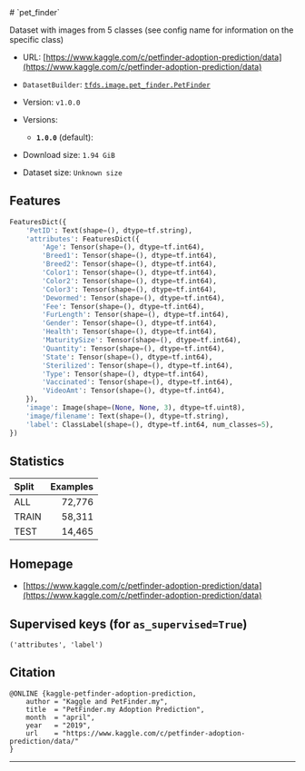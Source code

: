 <div itemscope itemtype="http://schema.org/Dataset">
  <div itemscope itemprop="includedInDataCatalog" itemtype="http://schema.org/DataCatalog">
    <meta itemprop="name" content="TensorFlow Datasets" />
  </div>
  <meta itemprop="name" content="pet_finder" />
  <meta itemprop="description" content="Dataset with images from 5 classes (see config name for information on the specific class)&#10;&#10;To use this dataset:&#10;&#10;```python&#10;import tensorflow_datasets as tfds&#10;&#10;ds = tfds.load(&#x27;pet_finder&#x27;, split=&#x27;train&#x27;)&#10;for ex in ds.take(4):&#10;  print(ex)&#10;```&#10;&#10;See [the guide](https://www.tensorflow.org/datasets/overview) for more&#10;informations on [tensorflow_datasets](https://www.tensorflow.org/datasets).&#10;&#10;" />
  <meta itemprop="url" content="https://www.tensorflow.org/datasets/catalog/pet_finder" />
  <meta itemprop="sameAs" content="https://www.kaggle.com/c/petfinder-adoption-prediction/data" />
  <meta itemprop="citation" content="&#10;@ONLINE {kaggle-petfinder-adoption-prediction,&#10;    author = &quot;Kaggle and PetFinder.my&quot;,&#10;    title  = &quot;PetFinder.my Adoption Prediction&quot;,&#10;    month  = &quot;april&quot;,&#10;    year   = &quot;2019&quot;,&#10;    url    = &quot;https://www.kaggle.com/c/petfinder-adoption-prediction/data/&quot;&#10;}&#10;" />
</div>
# `pet_finder`

Dataset with images from 5 classes (see config name for information on the
specific class)

*   URL:
    [https://www.kaggle.com/c/petfinder-adoption-prediction/data](https://www.kaggle.com/c/petfinder-adoption-prediction/data)
*   `DatasetBuilder`:
    [`tfds.image.pet_finder.PetFinder`](https://github.com/tensorflow/datasets/tree/master/tensorflow_datasets/image/pet_finder.py)
*   Version: `v1.0.0`
*   Versions:

    *   **`1.0.0`** (default):

*   Download size: `1.94 GiB`

*   Dataset size: `Unknown size`

## Features
```python
FeaturesDict({
    'PetID': Text(shape=(), dtype=tf.string),
    'attributes': FeaturesDict({
        'Age': Tensor(shape=(), dtype=tf.int64),
        'Breed1': Tensor(shape=(), dtype=tf.int64),
        'Breed2': Tensor(shape=(), dtype=tf.int64),
        'Color1': Tensor(shape=(), dtype=tf.int64),
        'Color2': Tensor(shape=(), dtype=tf.int64),
        'Color3': Tensor(shape=(), dtype=tf.int64),
        'Dewormed': Tensor(shape=(), dtype=tf.int64),
        'Fee': Tensor(shape=(), dtype=tf.int64),
        'FurLength': Tensor(shape=(), dtype=tf.int64),
        'Gender': Tensor(shape=(), dtype=tf.int64),
        'Health': Tensor(shape=(), dtype=tf.int64),
        'MaturitySize': Tensor(shape=(), dtype=tf.int64),
        'Quantity': Tensor(shape=(), dtype=tf.int64),
        'State': Tensor(shape=(), dtype=tf.int64),
        'Sterilized': Tensor(shape=(), dtype=tf.int64),
        'Type': Tensor(shape=(), dtype=tf.int64),
        'Vaccinated': Tensor(shape=(), dtype=tf.int64),
        'VideoAmt': Tensor(shape=(), dtype=tf.int64),
    }),
    'image': Image(shape=(None, None, 3), dtype=tf.uint8),
    'image/filename': Text(shape=(), dtype=tf.string),
    'label': ClassLabel(shape=(), dtype=tf.int64, num_classes=5),
})
```

## Statistics

Split | Examples
:---- | -------:
ALL   | 72,776
TRAIN | 58,311
TEST  | 14,465

## Homepage

*   [https://www.kaggle.com/c/petfinder-adoption-prediction/data](https://www.kaggle.com/c/petfinder-adoption-prediction/data)

## Supervised keys (for `as_supervised=True`)
`('attributes', 'label')`

## Citation
```
@ONLINE {kaggle-petfinder-adoption-prediction,
    author = "Kaggle and PetFinder.my",
    title  = "PetFinder.my Adoption Prediction",
    month  = "april",
    year   = "2019",
    url    = "https://www.kaggle.com/c/petfinder-adoption-prediction/data/"
}
```

--------------------------------------------------------------------------------
